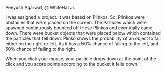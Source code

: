 Peeyush Agarwal, @ WhiteHat Jr.

I was assigned a project. It was based on Plinkos.
So, Plinkos were obstacles that were placed on the screen.
The Particles which were spawned continuously bounced off these Plinkos and eventually came down.
There were bucket objects that were placed below which contained the particles that fell down.
Plinko shows the probability of an object to fall either on the right or left.
As it has a 50% chance of falling to the left, and 50% chance of falling to the right.

When you click your mouse, your particle drops down at the point of the click and you score points according to the bucket it fells down.